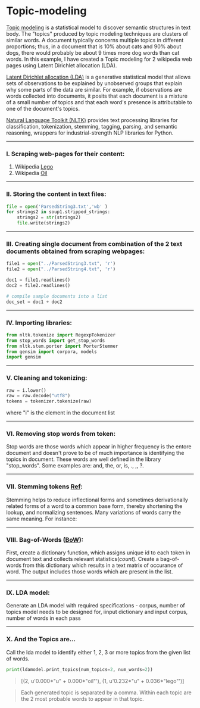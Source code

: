 # Topic-modeling

[Topic modeling](https://en.wikipedia.org/wiki/Topic_model) is a statistical model to discover semantic structures in text body. The "topics" produced by topic modeling techniques are clusters of similar words. A document typically concerns multiple topics in different proportions; thus, in a document that is 10% about cats and 90% about dogs, there would probably be about 9 times more dog words than cat words. In this example, I have created a Topic modeling for 2 wikipedia web pages using Latent Dirichlet allocation (LDA).

[Latent Dirichlet allocation (LDA)](https://en.wikipedia.org/wiki/Latent_Dirichlet_allocation) is a generative statistical model that allows sets of observations to be explained by unobserved groups that explain why some parts of the data are similar. For example, if observations are words collected into documents, it posits that each document is a mixture of a small number of topics and that each word's presence is attributable to one of the document's topics.

[Natural Language Toolkit (NLTK)](https://www.nltk.org/) provides text processing libraries for classification, tokenization, stemming, tagging, parsing, and semantic reasoning, wrappers for industrial-strength NLP libraries for Python.

---
### I. Scraping web-pages for their content:

  1. Wikipedia [Lego](https://en.wikipedia.org/wiki/Lego)
  2. Wikipedia [Oil](https://en.wikipedia.org/wiki/Oil)

---
### II. Storing the content in text files:

```python
file = open('ParsedString3.txt','wb' )
for strings2 in soup1.stripped_strings:
    strings2 = str(strings2)
    file.write(strings2)
```
---
### III. Creating single document from combination of the 2 text documents obtained from scraping webpages:

```python
file1 = open("../ParsedString3.txt", 'r')
file2 = open("../ParsedString4.txt", 'r')

doc1 = file1.readlines()
doc2 = file2.readlines()

# compile sample documents into a list
doc_set = doc1 + doc2
```
---
### IV. Importing libraries:

```python
from nltk.tokenize import RegexpTokenizer
from stop_words import get_stop_words
from nltk.stem.porter import PorterStemmer
from gensim import corpora, models
import gensim
```
---
### V. Cleaning and tokenizing:

```python
raw = i.lower()
raw = raw.decode("utf8")
tokens = tokenizer.tokenize(raw)
```
where "i" is the element in the document list

---
### VI. Removing stop words from token:

Stop words are those words which appear in higher frequency is the entore document and doesn't prove to be of much importance is identifying the topics in document. These words are well defined in the library "stop_words". Some examples are: and, the, or, is, ., ,, ?.

---
### VII. Stemming tokens [Ref](https://nlp.stanford.edu/IR-book/html/htmledition/stemming-and-lemmatization-1.html):

Stemming helps to reduce inflectional forms and sometimes derivationally related forms of a word to a common base form, thereby shortening the lookup, and normalizing sentences. Many variations of words carry the same meaning. For instance:

---
### VIII. Bag-of-Words ([BoW](https://en.wikipedia.org/wiki/Bag-of-words_model)):

First, create a dictionary function, which assigns unique id to each token in document text and collects relevant statistics(*count*). Create a bag-of-words from this dictionary which results in a text matrix of occurance of word. The output includes those words which are present in the list.

---
### IX. LDA model:

Generate an LDA model with required specifications - corpus, number of topics model needs to be designed for, iinput dictionary and input corpus, number of words in each pass

---
### X. And the Topics are...

Call the lda model to identify either 1, 2, 3 or more topics from the given list of words.

```python
print(ldamodel.print_topics(num_topics=2, num_words=2))
```
> [(2, u'0.000*"u" + 0.000*"oil"'), (1, u'0.232*"u" + 0.036*"lego"')]

> Each generated topic is separated by a comma. Within each topic are the 2 most probable words to appear in that topic. 
